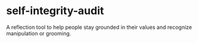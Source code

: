 # self-integrity-audit
A reflection tool to help people stay grounded in their values and recognize manipulation or grooming.
